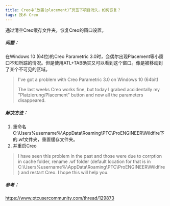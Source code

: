 ```yaml
---
title: Creo中“放置(placement)”页签下项目消失，如何恢复？
tags: 技术 Creo
---  
```

通过清空Creo缓存文件夹，恢复Creo的窗口设置。
<!--more-->
##### 问题：
在Windows 10 (64位)的Creo Parametric 3.0时，会偶尔出现Placement等小窗口不知所踪的情况。但是使用ATL+TAB确实又可以看到这个窗口。像是被移动到了某个不可见的区域。

> I've got a problem with Creo Parametric 3.0 on Windows 10 (64bit)
> 
> The last weeks Creo works fine, but today I grabed accidentally my "Platzierung/Placement" button and now all the parameters disappeared.

##### 解决方法：
1. 重命名C:\Users\%username%\AppData\Roaming\PTC\ProENGINEER\Wildfire下的.wf文件夹，重置缓存文件夹。
2. 并重启Creo

> I have seen this problem in the past and those were due to corrption in cache folder, rename .wf folder (default location for that is in C:\Users\%username%\AppData\Roaming\PTC\ProENGINEER\Wildfire) and restart Creo. I hope this will help you. 

##### 参考：
https://www.ptcusercommunity.com/thread/129873